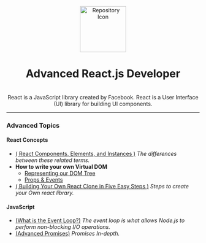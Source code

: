 <p align="center"><a href="https://reactjs.org/" target="_blank"><img width="120" src="https://cdn.auth0.com/blog/react-js/react.png" alt="Repository Icon"></a></p>

<h1 align="center">Advanced React.js Developer</h1>


<p align="center">
  <br/>
  React is a JavaScript library created by Facebook. React is a User Interface (UI) library for building UI components.
</p>

<hr/>

### Advanced Topics


#### React Concepts
- [( React Components, Elements, and Instances )](https://medium.com/@dan_abramov/react-components-elements-and-instances-90800811f8ca)  *The differences between these related terms.*
- **How to write your own Virtual DOM**
  - [Representing our DOM Tree](https://medium.com/@deathmood/how-to-write-your-own-virtual-dom-ee74acc13060)
  - [Props & Events](https://medium.com/@deathmood/write-your-virtual-dom-2-props-events-a957608f5c76)
- [( Building Your Own React Clone in Five Easy Steps )](https://blog.javascripting.com/2016/10/05/building-your-own-react-clone-in-five-easy-steps) *Steps to create your Own react library.*


#### JavaScript
- [(What is the Event Loop?)](https://nodejs.org/es/docs/guides/event-loop-timers-and-nexttick/) *The event loop is what allows Node.js to perform non-blocking I/O operations.*
- [(Advanced Promises)](https://medium.com/trainingcenter/entendendo-promises-de-uma-vez-por-todas-32442ec725c2) *Promises In-depth.*
